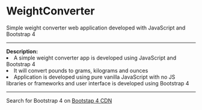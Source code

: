 # WeightConverter
Simple weight converter web application developed with JavaScript and Bootstrap 4
<hr>
<b>Description:</b>
<li>A simple weight converter app is developed using JavaScript and Bootstrap 4</li>
<li>It will convert pounds to grams, kilograms and ounces</li>
<li>Application is developed using pure vanilla JavaScript with no JS libraries or frameworks and user interface is developed using Bootstrap 4</li>

<hr>
Search for Bootstrap 4 on <a href="https://v4-alpha.getbootstrap.com/getting-started/introduction/">Bootstap 4 CDN</a> 





